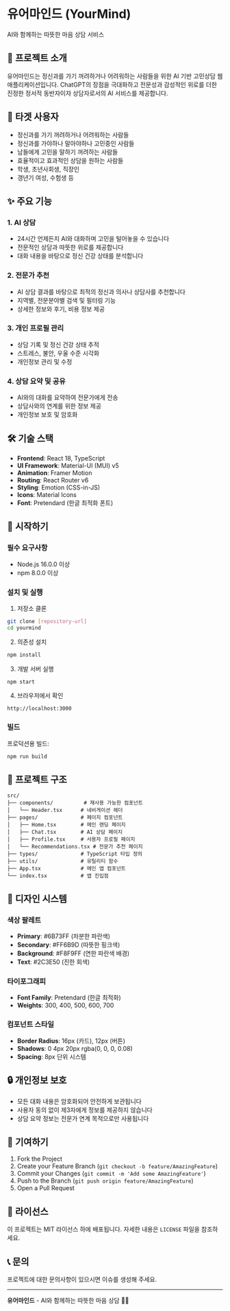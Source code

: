 # 유어마인드 (YourMind)

AI와 함께하는 따뜻한 마음 상담 서비스

## 🧠 프로젝트 소개

유어마인드는 정신과를 가기 꺼려하거나 어려워하는 사람들을 위한 AI 기반 고민상담 웹 애플리케이션입니다. ChatGPT의 장점을 극대화하고 전문성과 감성적인 위로를 더한 진정한 정서적 동반자이자 상담자로서의 AI 서비스를 제공합니다.

## 🎯 타겟 사용자

- 정신과를 가기 꺼려하거나 어려워하는 사람들
- 정신과를 가야하나 말아야하나 고민중인 사람들
- 남들에게 고민을 말하기 꺼려하는 사람들
- 효율적이고 효과적인 상담을 원하는 사람들
- 학생, 초년사회생, 직장인
- 갱년기 여성, 수험생 등

## ✨ 주요 기능

### 1. AI 상담
- 24시간 언제든지 AI와 대화하며 고민을 털어놓을 수 있습니다
- 전문적인 상담과 따뜻한 위로를 제공합니다
- 대화 내용을 바탕으로 정신 건강 상태를 분석합니다

### 2. 전문가 추천
- AI 상담 결과를 바탕으로 최적의 정신과 의사나 상담사를 추천합니다
- 지역별, 전문분야별 검색 및 필터링 기능
- 상세한 정보와 후기, 비용 정보 제공

### 3. 개인 프로필 관리
- 상담 기록 및 정신 건강 상태 추적
- 스트레스, 불안, 우울 수준 시각화
- 개인정보 관리 및 수정

### 4. 상담 요약 및 공유
- AI와의 대화를 요약하여 전문가에게 전송
- 상담사와의 연계를 위한 정보 제공
- 개인정보 보호 및 암호화

## 🛠 기술 스택

- **Frontend**: React 18, TypeScript
- **UI Framework**: Material-UI (MUI) v5
- **Animation**: Framer Motion
- **Routing**: React Router v6
- **Styling**: Emotion (CSS-in-JS)
- **Icons**: Material Icons
- **Font**: Pretendard (한글 최적화 폰트)

## 🚀 시작하기

### 필수 요구사항

- Node.js 16.0.0 이상
- npm 8.0.0 이상

### 설치 및 실행

1. 저장소 클론
```bash
git clone [repository-url]
cd yourmind
```

2. 의존성 설치
```bash
npm install
```

3. 개발 서버 실행
```bash
npm start
```

4. 브라우저에서 확인
```
http://localhost:3000
```

### 빌드

프로덕션용 빌드:
```bash
npm run build
```

## 📁 프로젝트 구조

```
src/
├── components/          # 재사용 가능한 컴포넌트
│   └── Header.tsx      # 네비게이션 헤더
├── pages/              # 페이지 컴포넌트
│   ├── Home.tsx        # 메인 랜딩 페이지
│   ├── Chat.tsx        # AI 상담 페이지
│   ├── Profile.tsx     # 사용자 프로필 페이지
│   └── Recommendations.tsx # 전문가 추천 페이지
├── types/              # TypeScript 타입 정의
├── utils/              # 유틸리티 함수
├── App.tsx             # 메인 앱 컴포넌트
└── index.tsx           # 앱 진입점
```

## 🎨 디자인 시스템

### 색상 팔레트
- **Primary**: #6B73FF (차분한 파란색)
- **Secondary**: #FF6B9D (따뜻한 핑크색)
- **Background**: #F8F9FF (연한 파란색 배경)
- **Text**: #2C3E50 (진한 회색)

### 타이포그래피
- **Font Family**: Pretendard (한글 최적화)
- **Weights**: 300, 400, 500, 600, 700

### 컴포넌트 스타일
- **Border Radius**: 16px (카드), 12px (버튼)
- **Shadows**: 0 4px 20px rgba(0, 0, 0, 0.08)
- **Spacing**: 8px 단위 시스템

## 🔒 개인정보 보호

- 모든 대화 내용은 암호화되어 안전하게 보관됩니다
- 사용자 동의 없이 제3자에게 정보를 제공하지 않습니다
- 상담 요약 정보는 전문가 연계 목적으로만 사용됩니다

## 🤝 기여하기

1. Fork the Project
2. Create your Feature Branch (`git checkout -b feature/AmazingFeature`)
3. Commit your Changes (`git commit -m 'Add some AmazingFeature'`)
4. Push to the Branch (`git push origin feature/AmazingFeature`)
5. Open a Pull Request

## 📄 라이선스

이 프로젝트는 MIT 라이선스 하에 배포됩니다. 자세한 내용은 `LICENSE` 파일을 참조하세요.

## 📞 문의

프로젝트에 대한 문의사항이 있으시면 이슈를 생성해 주세요.

---

**유어마인드** - AI와 함께하는 따뜻한 마음 상담 🧠💙
